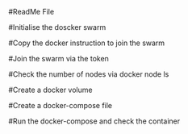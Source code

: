 #ReadMe File

#Initialise the doscker swarm

#Copy the docker instruction to join the swarm

#Join the swarm via the token 

#Check the number of nodes via docker node ls

#Create a docker volume

#Create a docker-compose file

#Run the docker-compose and check the container
